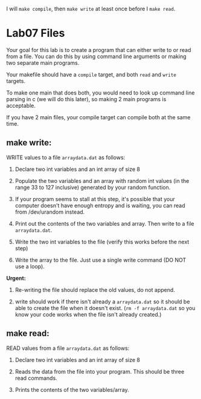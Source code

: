 
I will `make compile`, then `make write` at least once before I `make read`.

# Lab07 Files

Your goal for this lab is to create a program that can either write to or read from a file. You can do this by using command line arguments or making two separate main programs. 

Your makefile should have a `compile` target, and both `read` and `write` targets.

To make one main that does both, you would need to look up command line parsing in c (we will do this later), so making 2 main programs is acceptable.
 
If you have 2 main files, your compile target can compile both at the same time.


## make write:

WRITE values to a file `arraydata.dat` as follows:

1. Declare two int variables and an int array of size 8

2. Populate the two variables and an array with random int values (in the range 33 to 127 inclusive) generated by your random function. 

3. If your program seems to stall at this step, it's possible that your computer doesn't have enough entropy and is waiting, you can read from /dev/urandom instead.

4. Print out the contents of the two variables and array. Then write to a file `arraydata.dat`.

5. Write the two int variables to the file (verify this works before the next step)

6. Write the array to the file. Just use a single write command (DO NOT use a loop).


<strong>Urgent:</strong> 

1. Re-writing the file should replace the old values, do not append.

2. write should work if there isn't already a `arraydata.dat` so it should be able to create the file when it doesn't exist. (`rm -f arraydata.dat` so you know your code works when the file isn't already created.)


## make read:

READ values from a file `arraydata.dat` as follows:

 
1. Declare two int variables and an int array of size 8

2. Reads the data from the file into your program. This should be three read commands.

3. Prints the contents of the two variables/array.
